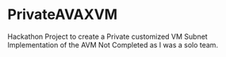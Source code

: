 # PrivateAVAXVM
Hackathon Project to create a Private customized VM Subnet Implementation of the AVM Not Completed as I was a solo team.
